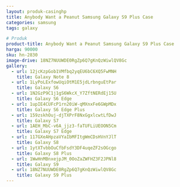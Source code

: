 ```yaml
---
layout: produk-casinghp
title: Anybody Want a Peanut Samsung Galaxy S9 Plus Case
categories: samsung
tags: galaxy

# Produk
product-title: Anybody Want a Peanut Samsung Galaxy S9 Plus Case
harga: 90000
sku: hn-2830
image-drive: 18NZ7NUUWDE0RgZp6Q7gKnQzWiwlQV8Gc
gallery:
  - url: 12jcKzpGob1VMfbq2yqEU6bC6XQ5FwMNH
    title: Galaxy Note 8
  - url: 1LyPoLExfowUqiOtM1E5jdLrbnguEtPar
    title: Galaxy S6
  - url: 1N2GzP9C1j1gS6WkcX_Y7ZftNERdEj15U
    title: Galaxy S6 Edge
  - url: 1upIE4CUFcP1rn20iW-qMXnxFe6GWpMDx
    title: Galaxy S6 Edge Plus
  - url: 159zskhOuj-djTXPrF8NxGgxlcwtLfDwJ
    title: Galaxy S7
  - url: 1AEH_MbC-v6A_jjz3-faTUFLiUEOON5Cm
    title: Galaxy S7 Edge
  - url: 117GXeAHpzaVYaIbMFItgWmCDsHVnYJlT
    title: Galaxy S8
  - url: 1ytXTvbbOuCfbFsdY3DF4uqeZF2sOGcgo
    title: Galaxy S8 Plus
  - url: 1WwHnMBnxejpJM_0OoZaZWFHZ3F2JPNl8
    title: Galaxy S9
  - url: 18NZ7NUUWDE0RgZp6Q7gKnQzWiwlQV8Gc
    title: Galaxy S9 Plus
---
```

